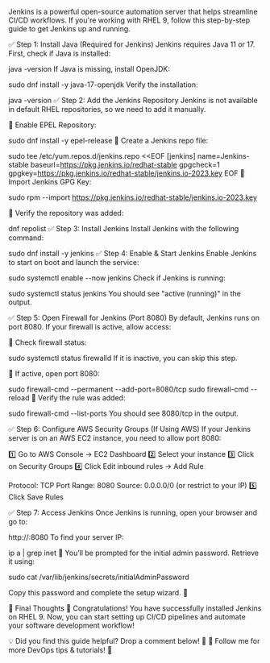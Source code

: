 Jenkins is a powerful open-source automation server that helps streamline CI/CD workflows. If you're working with RHEL 9, follow this step-by-step guide to get Jenkins up and running.

✅ Step 1: Install Java (Required for Jenkins)
Jenkins requires Java 11 or 17. First, check if Java is installed:

java -version
If Java is missing, install OpenJDK:

sudo dnf install -y java-17-openjdk
Verify the installation:

java -version
✅ Step 2: Add the Jenkins Repository
Jenkins is not available in default RHEL repositories, so we need to add it manually.

🔹 Enable EPEL Repository:

sudo dnf install -y epel-release
🔹 Create a Jenkins repo file:

sudo tee /etc/yum.repos.d/jenkins.repo <<EOF [jenkins] name=Jenkins-stable baseurl=https://pkg.jenkins.io/redhat-stable gpgcheck=1 gpgkey=https://pkg.jenkins.io/redhat-stable/jenkins.io-2023.key EOF
🔹 Import Jenkins GPG Key:

sudo rpm --import https://pkg.jenkins.io/redhat-stable/jenkins.io-2023.key


🔹 Verify the repository was added:

dnf repolist
✅ Step 3: Install Jenkins
Install Jenkins with the following command:

sudo dnf install -y jenkins
✅ Step 4: Enable & Start Jenkins
Enable Jenkins to start on boot and launch the service:

sudo systemctl enable --now jenkins
Check if Jenkins is running:

sudo systemctl status jenkins
You should see "active (running)" in the output.

✅ Step 5: Open Firewall for Jenkins (Port 8080)
By default, Jenkins runs on port 8080. If your firewall is active, allow access:

🔹 Check firewall status:

sudo systemctl status firewalld
If it is inactive, you can skip this step.

🔹 If active, open port 8080:

sudo firewall-cmd --permanent --add-port=8080/tcp sudo firewall-cmd --reload
🔹 Verify the rule was added:

sudo firewall-cmd --list-ports
You should see 8080/tcp in the output.

✅ Step 6: Configure AWS Security Groups (If Using AWS)
If your Jenkins server is on an AWS EC2 instance, you need to allow port 8080:

1️⃣ Go to AWS Console → EC2 Dashboard 2️⃣ Select your instance 3️⃣ Click on Security Groups 4️⃣ Click Edit inbound rules → Add Rule

Protocol: TCP
Port Range: 8080
Source: 0.0.0.0/0 (or restrict to your IP) 5️⃣ Click Save Rules

✅ Step 7: Access Jenkins
Once Jenkins is running, open your browser and go to:

http://<your-server-ip>:8080
To find your server IP:

ip a | grep inet
🔑 You’ll be prompted for the initial admin password. Retrieve it using:

sudo cat /var/lib/jenkins/secrets/initialAdminPassword

Copy this password and complete the setup wizard. 🎉

🚀 Final Thoughts
🎊 Congratulations! You have successfully installed Jenkins on RHEL 9. Now, you can start setting up CI/CD pipelines and automate your software development workflow!

💡 Did you find this guide helpful? Drop a comment below! 💬 🔹 Follow me for more DevOps tips & tutorials! 🚀
